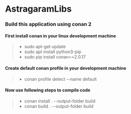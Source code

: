 # AstragaramLibs

### Build this application using conan 2

#### First install conan in your linux development machine
> - sudo apt-get update
> - sudo apt install python3-pip
> - sudo pip install conan==2.0.17

#### Create default conan profile in your development machine
> - conan profile detect --name default

#### Now use following steps to compile code
> - conan install . --output-folder build
> - conan build . --output-folder build

